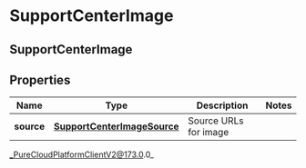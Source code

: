 # SupportCenterImage

## SupportCenterImage

## Properties

|Name | Type | Description | Notes|
|------------ | ------------- | ------------- | -------------|
| **source** | [**SupportCenterImageSource**](SupportCenterImageSource) | Source URLs for image | |



_PureCloudPlatformClientV2@173.0.0_
